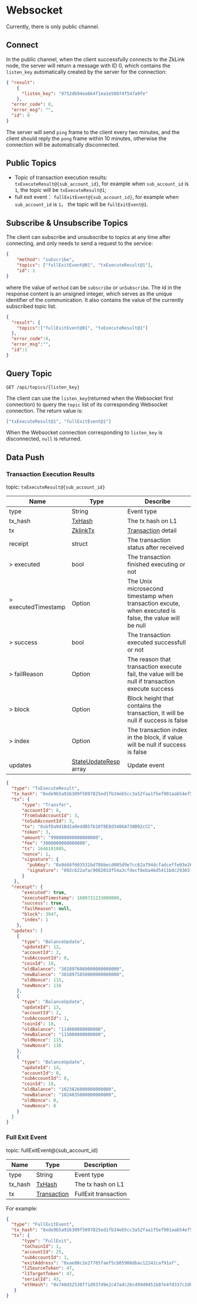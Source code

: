 # Websocket

Currently, there is only public channel.

## Connect

In the public channel, when the client successfully connects to the ZkLink node, the server will return a message with ID 0, which contains the `listen_key` automatically created by the server for the connection:

```json
{ "result": 
    {
      "listen_key": "9752db94ea664f1ea1e58074f547a9fe"
    }, 
  "error_code": 0,
  "error_msg": "",
  "id": 0
}
```

The server will send `ping` frame to the client every two minutes, and the client should reply the `pong` frame within 10 minutes, otherwise the connection will be automatically disconnected.

## Public Topics

* Topic of transaction execution results: `txExecuteResult@{sub_account_id}`, for example when `sub_account_id` is `1`, the topic will be `txExecuteResult@1`;
* full exit event： `fullExitEvent@{sub_account_id}`, for example when `sub_account_id` is `1`， the topic will be `fullExitEvent@1`.

## Subscribe & Unsubscribe Topics

The client can subscribe and unsubscribe to topics at any time after connecting, and only needs to send a request to the service:

```json
{
    "method": "subscribe",
    "topics": ["fullExitEvent@01", "txExecuteResult@1"],
    "id": 1
}
```

where the value of `method` can be `subscribe` or `unSubscribe`. The id in the response content is an unsigned integer, which serves as the unique identifier of the communication. It also contains the value of the currently subscribed topic list.

```json
{
  "result": {
    "topics":["fullExitEvent@01", "txExecuteResult@1"]
  },
  "error_code":0,
  "error_msg":"",
  "id":1
}
```

## Query Topic

`GET /api/topics/{listen_key}`

The client can use the `listen_key`(returned when the Websocket first connection) to query the `topic` list of its corresponding Websocket connection. The return value is:

```json
["txExecuteResult@1", "fullExitEvent@1"]
```

When the Websocket connection corresponding to `listen_key` is disconnected, `null` is returned.

## Data Push

### Transaction Execution Results

topic: `txExecuteResult@{sub_account_id}`

| Name                | Type                                          | Describe                                                                                               |
| ------------------- | --------------------------------------------- | ------------------------------------------------------------------------------------------------------ |
| type                | String                                        | Event type                                                                                             |
| tx\_hash            | [TxHash](../data-types/basic-types.md#TxHash) | The tx hash on L1                                                                                      |
| tx                  | [ZklinkTx](../data-types/transaction/)        | [Transaction](../data-types/transaction/) detail                                                       |
| receipt             | struct                                        | The transaction status after received                                                                  |
| > executed          | bool                                          | The transaction finished executing or not                                                              |
| > executedTimestamp | Option                                        | The Unix microsecond timestamp when transaction excute, when executed is false, the value will be null |
| > success           | bool                                          | The transaction executed successfull or not                                                            |
| > failReason        | Option                                        | The reason that transaction execute fail, the value will be null if transaction execute success        |
| > block             | Option                                        | Block height that contains the transaction, it will be null if success is false                        |
| > index             | Option                                        | The transaction index in the block, if value will be null if success is false                          |
| updates             | [StateUpdateResp](broken-reference) array     | Update event                                                                                           |

```json
{
  "type": "TxExecuteResult",
  "tx_hash": "0xde9b5a916309f5097825ed1fb34eb5cc3a52faa1f5ef901aab54ef546d8e86b7",
  "tx": {
      "type": "Transfer",
      "accountId": 8,
      "fromSubAccountId": 3,
      "toSubAccountId": 3,
      "to": "0xbfDa941Bd2a0eddB57b10f8E8d3486A738B92cCC",
      "token": 3,
      "amount": "998000000000000000",
      "fee": "3000000000000000",
      "ts": 1646101085,
      "nonce": 1,
      "signature": {
        "pubKey": "0x0dd4f603531bd78bbecd005d9e7cc62a794dcfadceffe03e269fbb6b72e9c724",
        "signature": "892c622afac908201df54a3cfdecf8eba46d5411bdc29365f5536f024c195f2893d6313a6371fe1659830e2560c1eaedbafcc835837593d017cd557074f0bb03"
      }
   },
  "receipt": {
      "executed": true,
      "executedTimestamp": 1689731233000000,
      "success": true,
      "failReason": null,
      "block": 3947,
      "index": 1
    },
  "updates": [
    {
      "type": "BalanceUpdate",
      "updateId": 12,
      "accountId": 2,
      "subAccountId": 0,
      "coinId": 18,
      "oldBalance": "3018976060000000000000",
      "newBalance": "3018975850000000000000",
      "oldNonce": 115,
      "newNonce": 116
    },
    {
      "type": "BalanceUpdate",
      "updateId": 13,
      "accountId": 2,
      "subAccountId": 1,
      "coinId": 18,
      "oldBalance": "114000000000000",
      "newBalance": "115000000000000",
      "oldNonce": 115,
      "newNonce": 116
    },
    {
      "type": "BalanceUpdate",
      "updateId": 14,
      "accountId": 0,
      "subAccountId": 0,
      "coinId": 18,
      "oldBalance": "1023826000000000000",
      "newBalance": "1024035000000000000",
      "oldNonce": 0,
      "newNonce": 0
    }
  ]
}
```

### Full Exit Event

topic: fullExitEvent@{sub\_account\_id}

| Name     | Type                                          | Description          |
| -------- | --------------------------------------------- | -------------------- |
| type     | String                                        | Event type           |
| tx\_hash | [TxHash](../data-types/basic-types.md#TxHash) | The tx hash on L1    |
| tx       | [Transaction](../data-types/transaction/)     | FullExit transaction |

For example:

```json
{
  "type": "FullExitEvent",
  "tx_hash": "0xde9b5a916309f5097825ed1fb34eb5cc3a52faa1f5ef901aab54ef546d8e86b7",
  "tx": {
      "type": "FullExit",
      "toChainId": 1,
      "accountId": 25,
      "subAccountId": 1,
      "exitAddress": "0xae08c2e27765faef5cb05908dbac12242caf91af",
      "l2SourceToken": 47,
      "l1TargetToken": 47,
      "serialId": 43,
      "ethHash": "0x748d32538f71d937d9e2c47adc26c499d0451b87e4fd337c2d6190c3271dafd7"
   }
}
```
